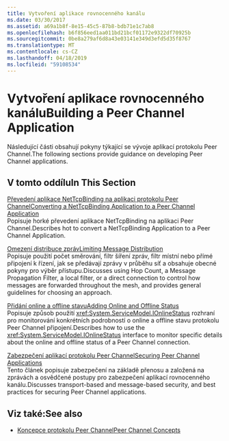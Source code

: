```yaml
---
title: Vytvoření aplikace rovnocenného kanálu
ms.date: 03/30/2017
ms.assetid: a69a1b8f-8e15-45c5-87b8-bdb71e1c7ab8
ms.openlocfilehash: b6f856eed1aa011bd21bcf01172e9322df70925b
ms.sourcegitcommit: 0be8a279af6d8a43e03141e349d3efd5d35f8767
ms.translationtype: MT
ms.contentlocale: cs-CZ
ms.lasthandoff: 04/18/2019
ms.locfileid: "59108534"
---
```

# <a name="building-a-peer-channel-application"></a><span data-ttu-id="19c68-102">Vytvoření aplikace rovnocenného kanálu</span><span class="sxs-lookup"><span data-stu-id="19c68-102">Building a Peer Channel Application</span></span>
<span data-ttu-id="19c68-103">Následující části obsahují pokyny týkající se vývoje aplikací protokolu Peer Channel.</span><span class="sxs-lookup"><span data-stu-id="19c68-103">The following sections provide guidance on developing Peer Channel applications.</span></span>  
  
## <a name="in-this-section"></a><span data-ttu-id="19c68-104">V tomto oddílu</span><span class="sxs-lookup"><span data-stu-id="19c68-104">In This Section</span></span>  
 [<span data-ttu-id="19c68-105">Převedení aplikace NetTcpBinding na aplikaci protokolu Peer Channel</span><span class="sxs-lookup"><span data-stu-id="19c68-105">Converting a NetTcpBinding Application to a Peer Channel Application</span></span>](../../../../docs/framework/wcf/feature-details/converting-a-nettcpbinding-application-to-a-peer-channel-application.md)  
 <span data-ttu-id="19c68-106">Popisuje horké převedení aplikace NetTcpBinding na aplikaci Peer Channel.</span><span class="sxs-lookup"><span data-stu-id="19c68-106">Describes hot to convert a NetTcpBinding Application to a Peer Channel Application.</span></span>  
  
 [<span data-ttu-id="19c68-107">Omezení distribuce zpráv</span><span class="sxs-lookup"><span data-stu-id="19c68-107">Limiting Message Distribution</span></span>](../../../../docs/framework/wcf/feature-details/limiting-message-distribution.md)  
 <span data-ttu-id="19c68-108">Popisuje použití počet směrování, filtr šíření zpráv, filtr místní nebo přímé připojení k řízení, jak se předávají zprávy v průběhu síť a obsahuje obecné pokyny pro výběr přístupu.</span><span class="sxs-lookup"><span data-stu-id="19c68-108">Discusses using Hop Count, a Message Propagation Filter, a local filter, or a direct connection to control how messages are forwarded throughout the mesh, and provides general guidelines for choosing an approach.</span></span>  
  
 [<span data-ttu-id="19c68-109">Přidání online a offline stavu</span><span class="sxs-lookup"><span data-stu-id="19c68-109">Adding Online and Offline Status</span></span>](../../../../docs/framework/wcf/feature-details/adding-online-and-offline-status.md)  
 <span data-ttu-id="19c68-110">Popisuje způsob použití <xref:System.ServiceModel.IOnlineStatus> rozhraní pro monitorování konkrétních podrobností o online a offline stavu protokolu Peer Channel připojení.</span><span class="sxs-lookup"><span data-stu-id="19c68-110">Describes how to use the <xref:System.ServiceModel.IOnlineStatus> interface to monitor specific details about the online and offline status of a Peer Channel connection.</span></span>  
  
 [<span data-ttu-id="19c68-111">Zabezpečení aplikací protokolu Peer Channel</span><span class="sxs-lookup"><span data-stu-id="19c68-111">Securing Peer Channel Applications</span></span>](../../../../docs/framework/wcf/feature-details/securing-peer-channel-applications.md)  
 <span data-ttu-id="19c68-112">Tento článek popisuje zabezpečení na základě přenosu a založená na zprávách a osvědčené postupy pro zabezpečení aplikací rovnocenného kanálu.</span><span class="sxs-lookup"><span data-stu-id="19c68-112">Discusses transport-based and message-based security, and best practices for securing Peer Channel applications.</span></span>  
  
## <a name="see-also"></a><span data-ttu-id="19c68-113">Viz také:</span><span class="sxs-lookup"><span data-stu-id="19c68-113">See also</span></span>

- [<span data-ttu-id="19c68-114">Koncepce protokolu Peer Channel</span><span class="sxs-lookup"><span data-stu-id="19c68-114">Peer Channel Concepts</span></span>](../../../../docs/framework/wcf/feature-details/peer-channel-concepts.md)
